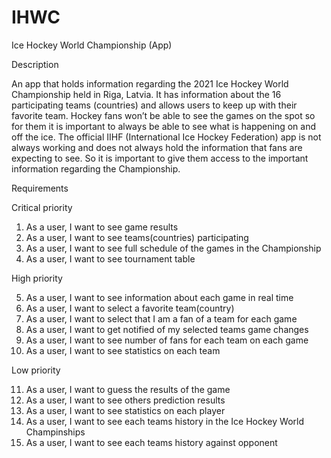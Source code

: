 # IHWC
Ice Hockey World Championship (App)

Description

  An app that holds information regarding the 2021 Ice Hockey World Championship held in Riga, Latvia. It has information about the 16 participating teams (countries) and allows users to keep up with their favorite team. Hockey fans won’t be able to see the games on the spot so for them it is important to always be able to see what is happening on and off the ice. The official IIHF (International Ice Hockey Federation) app is not always working and does not always hold the information that fans are expecting to see. So it is important to give them access to the important information regarding the Championship.

Requirements

Critical priority

1. As a user, I want to see game results
2. As a user, I want to see teams(countries) participating
3. As a user, I want to see full schedule of the games in the Championship
4. As a user, I want to see tournament table

High priority

5. As a user, I want to see information about each game in real time
6. As a user, I want to select a favorite team(country)
7. As a user, I want to select that I am a fan of a team for each game
8. As a user, I want to get notified of my selected teams game changes
9. As a user, I want to see number of fans for each team on each game
10. As a user, I want to see statistics on each team

Low priority

11. As a user, I want to guess the results of the game
12. As a user, I want to see others prediction results
13. As a user, I want to see statistics on each player
14. As a user, I want to see each teams history in the Ice Hockey World Champinships
15. As a user, I want to see each teams history against opponent
